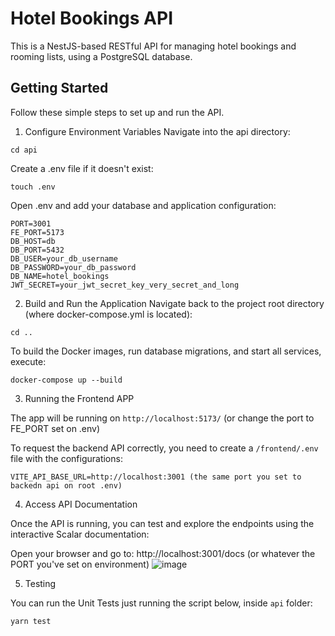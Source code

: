 # Hotel Bookings API

This is a NestJS-based RESTful API for managing hotel bookings and rooming lists, using a PostgreSQL database.

## Getting Started
Follow these simple steps to set up and run the API.

1. Configure Environment Variables
Navigate into the api directory:

```
cd api
```

Create a .env file if it doesn't exist:
```
touch .env
```

Open .env and add your database and application configuration:

```
PORT=3001
FE_PORT=5173
DB_HOST=db
DB_PORT=5432
DB_USER=your_db_username
DB_PASSWORD=your_db_password
DB_NAME=hotel_bookings
JWT_SECRET=your_jwt_secret_key_very_secret_and_long
```

2. Build and Run the Application
Navigate back to the project root directory (where docker-compose.yml is located):

```
cd ..
```

To build the Docker images, run database migrations, and start all services, execute:
```
docker-compose up --build
```

3. Running the Frontend APP

The app will be running on `http://localhost:5173/` (or change the port to FE_PORT set on .env)

To request the backend API correctly, you need to create a `/frontend/.env` file with the configurations:
```
VITE_API_BASE_URL=http://localhost:3001 (the same port you set to backedn api on root .env)
```

4. Access API Documentation

Once the API is running, you can test and explore the endpoints using the interactive Scalar documentation:

Open your browser and go to: http://localhost:3001/docs (or whatever the PORT you've set on environment)
![image](https://github.com/user-attachments/assets/0bf5cce5-b2af-4f2e-a330-8e9ca9b12daf)


5. Testing

You can run the Unit Tests just running the script below, inside `api` folder:
```
yarn test
```
